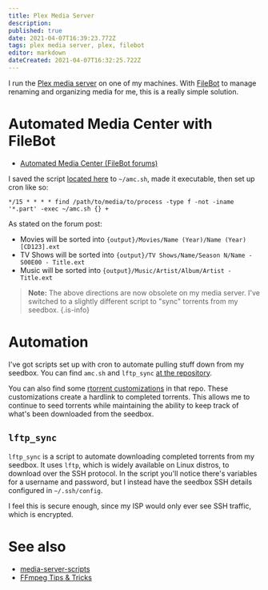 ```yaml
---
title: Plex Media Server
description: 
published: true
date: 2021-04-07T16:39:23.772Z
tags: plex media server, plex, filebot
editor: markdown
dateCreated: 2021-04-07T16:32:25.722Z
---
```


I run the [Plex media server](https://www.plex.tv/) on one of my machines. With [FileBot](https://www.filebot.net/) to manage renaming and organizing media for me, this is a really simple solution.

# Automated Media Center with FileBot

* [Automated Media Center (FileBot forums)](https://www.filebot.net/forums/viewtopic.php?t=215)

I saved the script [located here](https://github.com/filebot/plugins/blob/master/bash/amc.sh) to `~/amc.sh`, made it executable, then set up cron like so:

```
*/15 * * * * find /path/to/media/to/process -type f -not -iname '*.part' -exec ~/amc.sh {} +
```

As stated on the forum post:

* Movies will be sorted into `{output}/Movies/Name (Year)/Name (Year) [CD123].ext`
* TV Shows will be sorted into `{output}/TV Shows/Name/Season N/Name - S00E00 - Title.ext`
* Music will be sorted into `{output}/Music/Artist/Album/Artist - Title.ext`

> **Note:** The above directions are now obsolete on my media server. I've switched to a slightly different script to "sync" torrents from my seedbox.
{.is-info}


# Automation

I've got scripts set up with cron to automate pulling stuff down from my seedbox. You can find `amc.sh` and `lftp_sync` [at the repository](https://git.sr.ht/~mjorgensen/media-server-scripts).

You can also find some [rtorrent customizations](https://git.sr.ht/~mjorgensen/media-server-scripts/tree/master/seedbox/rtorrent.rc.custom) in that repo. These customizations create a hardlink to completed torrents. This allows me to continue to seed torrents while maintaining the ability to keep track of what's been downloaded from the seedbox.

## `lftp_sync`

`lftp_sync` is a script to automate downloading completed torrents from my seedbox. It uses `lftp`, which is widely available on Linux distros, to download over the SSH protocol. In the script you'll notice there's variables for a username and password, but I instead have the seedbox SSH details configured in `~/.ssh/config`.

I feel this is secure enough, since my ISP would only ever see SSH traffic, which is encrypted.

# See also

* [media-server-scripts](https://git.sr.ht/~mjorgensen/media-server-scripts)
* [FFmpeg Tips & Tricks](/FFmpeg_Tips_&_Tricks)